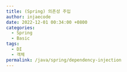 ```yaml
---
title: (Spring) 의존성 주입
author: injaecode
date: 2022-12-01 00:34:00 +0800
categories:
  - Spring
  - Basic
tags:
  - DI
  - 객체
permalink: /java/spring/dependency-injection
---
```


